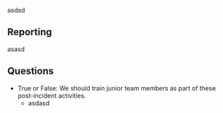 asdsd
## Reporting

asasd

## Questions
- True or False: We should train junior team members as part of these post-incident activities.
	- asdasd